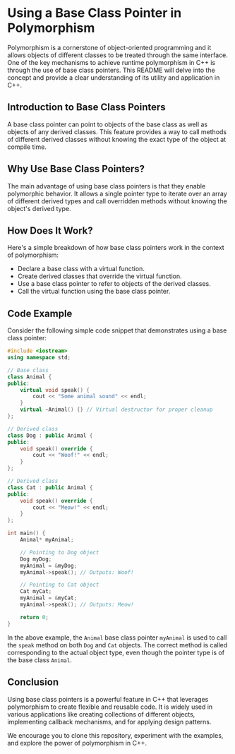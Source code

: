
# Using a Base Class Pointer in Polymorphism

Polymorphism is a cornerstone of object-oriented programming and it allows objects of different classes to be treated through the same interface. One of the key mechanisms to achieve runtime polymorphism in C++ is through the use of base class pointers. This README will delve into the concept and provide a clear understanding of its utility and application in C++.

## Introduction to Base Class Pointers

A base class pointer can point to objects of the base class as well as objects of any derived classes. This feature provides a way to call methods of different derived classes without knowing the exact type of the object at compile time.

## Why Use Base Class Pointers?

The main advantage of using base class pointers is that they enable polymorphic behavior. It allows a single pointer type to iterate over an array of different derived types and call overridden methods without knowing the object's derived type.

## How Does It Work?

Here's a simple breakdown of how base class pointers work in the context of polymorphism:

- Declare a base class with a virtual function.
- Create derived classes that override the virtual function.
- Use a base class pointer to refer to objects of the derived classes.
- Call the virtual function using the base class pointer.

## Code Example

Consider the following simple code snippet that demonstrates using a base class pointer:

```cpp
#include <iostream>
using namespace std;

// Base class
class Animal {
public:
    virtual void speak() {
        cout << "Some animal sound" << endl;
    }
    virtual ~Animal() {} // Virtual destructor for proper cleanup
};

// Derived class
class Dog : public Animal {
public:
    void speak() override {
        cout << "Woof!" << endl;
    }
};

// Derived class
class Cat : public Animal {
public:
    void speak() override {
        cout << "Meow!" << endl;
    }
};

int main() {
    Animal* myAnimal;

    // Pointing to Dog object
    Dog myDog;
    myAnimal = &myDog;
    myAnimal->speak(); // Outputs: Woof!

    // Pointing to Cat object
    Cat myCat;
    myAnimal = &myCat;
    myAnimal->speak(); // Outputs: Meow!

    return 0;
}
```

In the above example, the `Animal` base class pointer `myAnimal` is used to call the `speak` method on both `Dog` and `Cat` objects. The correct method is called corresponding to the actual object type, even though the pointer type is of the base class `Animal`.

## Conclusion

Using base class pointers is a powerful feature in C++ that leverages polymorphism to create flexible and reusable code. It is widely used in various applications like creating collections of different objects, implementing callback mechanisms, and for applying design patterns.

We encourage you to clone this repository, experiment with the examples, and explore the power of polymorphism in C++.
